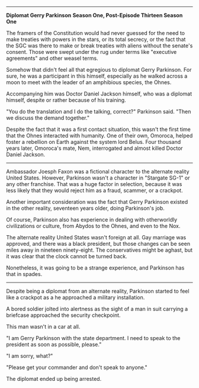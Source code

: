 ***
**Diplomat Gerry Parkinson**
**Season One, Post-Episode Thirteen Season One**


The framers of the Constitution would had never guessed for the need to make treaties with powers in the stars, or its total secrecy, or the fact that the SGC was there to make or break treaties with aliens without the senate's consent. Those were swept under the rug under terms like "executive agreements" and other weasel terms.

Somehow that didn't feel all that egregious to diplomat Gerry Parkinson. For sure, he was a participant in this himself, especially as he walked across a moon to meet with the leader of an amphibious species, the Ohnes.

Accompanying him was Doctor Daniel Jackson himself, who was a diplomat himself, despite or rather because of his training.

"You do the translation and I do the talking, correct?" Parkinson said. "Then we discuss the demand together."

Despite the fact that it was a first contact situation, this wasn't the first time that the Ohnes interacted with humanity. One of their own, Omoroca, helped foster a rebellion on Earth against the system lord Belus. Four thousand years later, Omoroca's mate, Nem, interrogated and almost killed Doctor Daniel Jackson.

***

Ambassador Joesph Faxon was a fictional character to the alternate reality United States. However, Parkinson wasn't a character in "Stargate SG-1" or any other franchise. That was a huge factor in selection, because it was less likely that they would reject him as a fraud, scammer, or a crackpot.

Another important consideration was the fact that Gerry Parkinson existed in the other reality, seventeen years older, doing Parkinson's job.

Of course, Parkinson also has experience in dealing with otherworldly civilizations or culture, from Abydos to the Ohnes, and even to the Nox.

The alternate reality United States wasn't foreign at all. Gay marriage was approved, and there was a black president, but those changes can be seen miles away in nineteen ninety-eight. The conservatives might be aghast, but it was clear that the clock cannot be turned back.

Nonetheless, it was going to be a strange experience, and Parkinson has that in spades.

***

Despite being a diplomat from an alternate reality, Parkinson started to feel like a crackpot as a he approached a military installation.

A bored soldier jolted into alertness as the sight of a man in suit carrying a briefcase approached the security checkpoint.

This man wasn't in a car at all.

"I am Gerry Parkinson with the state department. I need to speak to the president as soon as possible, please."

"I am sorry, what?"

"Please get your commander and don't speak to anyone."

The diplomat ended up being arrested. 
